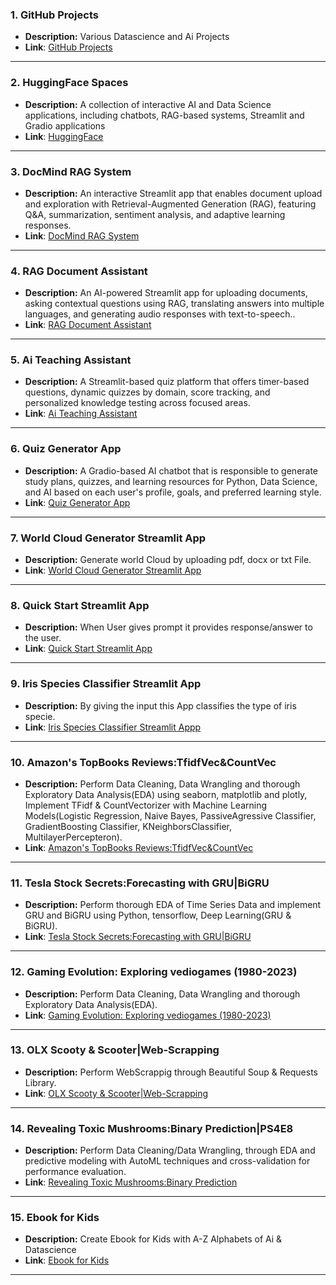 
### **1. GitHub Projects**
- **Description:** Various Datascience and Ai Projects
- **Link**: [GitHub Projects](https://github.com/marianadeem755)
---
### **2. HuggingFace Spaces**
- **Description:** A collection of interactive AI and Data Science applications, including chatbots, RAG-based systems, Streamlit and Gradio applications
- **Link**: [HuggingFace](https://huggingface.co/maria355)
---
### **3. DocMind RAG System**
- **Description:** An interactive Streamlit app that enables document upload and exploration with Retrieval-Augmented Generation (RAG), featuring Q&A, summarization, sentiment analysis, and adaptive learning responses.
- **Link**: [DocMind RAG System](https://docmind-rag-app-89azkqlwwzgmz86fspezyx.streamlit.app/)
---
### **4. RAG Document Assistant**
- **Description:** An AI-powered Streamlit app for uploading documents, asking contextual questions using RAG, translating answers into multiple languages, and generating audio responses with text-to-speech..
- **Link**: [RAG Document Assistant](https://rag-explorer-ai-document-assistant-tlpvghqjvyatqydjqhwb4d.streamlit.app/)
---
### **5. Ai Teaching Assistant**
- **Description:** A Streamlit-based quiz platform that offers timer-based questions, dynamic quizzes by domain, score tracking, and personalized knowledge testing across focused areas.
- **Link**: [Ai Teaching Assistant](https://maria355-ai-teaching-assistant.hf.space)
---
### **6. Quiz Generator App**
- **Description:** A Gradio-based AI chatbot that is responsible to generate study plans, quizzes, and learning resources for Python, Data Science, and AI based on each user's profile, goals, and preferred learning style.
- **Link**: [Quiz Generator App](https://quiz-generator-8t3tpjvupfumbmtpd42k7k.streamlit.app/)
---
### **7. World Cloud Generator Streamlit App**
- **Description:** Generate world Cloud by uploading pdf, docx or txt File.
- **Link**: [World Cloud Generator Streamlit App](https://word-cloud-app-with-maria-nadeem.streamlit.app/)
---
### **8. Quick Start Streamlit App**
- **Description:** When User gives prompt it provides response/answer to the user.
- **Link**: [Quick Start Streamlit App](https://quick-start-app-with-maria-nadeem.streamlit.app/)
---
### **9. Iris Species Classifier Streamlit App**
- **Description:** By giving the input this App classifies the type of iris specie.
- **Link**: [Iris Species Classifier Streamlit Appp](https://iris-prediction-app-maria-nadeem.streamlit.app/)
---
### **10. Amazon's TopBooks Reviews:TfidfVec&CountVec**
- **Description:** Perform Data Cleaning, Data Wrangling and thorough Exploratory Data Analysis(EDA) using seaborn, matplotlib and plotly, Implement TFidf & CountVectorizer with Machine Learning Models(Logistic Regression, Naive Bayes, PassiveAgressive Classifier, GradientBoosting Classifier, KNeighborsClassifier, MultilayerPercepteron).
- **Link**: [Amazon's TopBooks Reviews:TfidfVec&CountVec](https://www.kaggle.com/code/marianadeem755/amazon-s-topbooks-reviews-tfidfvec-countvec)
---
### **11. Tesla Stock Secrets:Forecasting with GRU|BiGRU**
- **Description:** Perform thorough EDA of Time Series Data and implement GRU and BiGRU using Python, tensorflow, Deep Learning(GRU & BiGRU).
- **Link**: [Tesla Stock Secrets:Forecasting with GRU|BiGRU](https://www.kaggle.com/code/marianadeem755/tesla-stock-secrets-forecasting-with-gru-bigru)
---
### **12. Gaming Evolution: Exploring vediogames (1980-2023)**
- **Description:** Perform Data Cleaning, Data Wrangling and thorough Exploratory Data Analysis(EDA).
- **Link**: [Gaming Evolution: Exploring vediogames (1980-2023)](https://www.kaggle.com/code/marianadeem755/gaming-evolution-exploring-vediogames-1980-2023)
---
### **13. OLX Scooty & Scooter|Web-Scrapping**
- **Description:** Perform WebScrappig through Beautiful Soup & Requests Library.
- **Link**: [OLX Scooty & Scooter|Web-Scrapping](https://www.kaggle.com/code/marianadeem755/olx-scooty-scooter-web-scrapping)
---
### **14. Revealing Toxic Mushrooms:Binary Prediction|PS4E8**
- **Description:** Perform Data Cleaning/Data Wrangling, through EDA and predictive modeling with AutoML techniques and cross-validation for performance evaluation.
- **Link**: [Revealing Toxic Mushrooms:Binary Prediction](https://www.kaggle.com/code/marianadeem755/revealing-toxic-mushrooms-binary-prediction-ps4e8)
---
### **15. Ebook for Kids**
- **Description:** Create Ebook for Kids with A-Z Alphabets of Ai & Datascience
- **Link**: [Ebook for Kids](https://codanics.com/dashboards/ebook_kids/maria_nadeem/)
---
